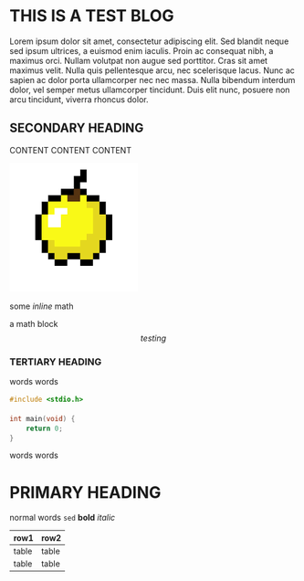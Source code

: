 # THIS IS A TEST BLOG 
Lorem ipsum dolor sit amet, consectetur adipiscing elit. Sed blandit neque sed ipsum ultrices, a euismod enim iaculis. Proin ac consequat nibh, a maximus orci. Nullam volutpat non augue sed porttitor. Cras sit amet maximus velit. Nulla quis pellentesque arcu, nec scelerisque lacus. Nunc ac sapien ac dolor porta ullamcorper nec nec massa. Nulla bibendum interdum dolor, vel semper metus ullamcorper tincidunt. Duis elit nunc, posuere non arcu tincidunt, viverra rhoncus dolor. 

## SECONDARY HEADING 
CONTENT CONTENT CONTENT

![apple](./resources/apple.png)

some $inline$ math

a math block
$$testing$$

### TERTIARY HEADING
words words
```c
#include <stdio.h>

int main(void) {
    return 0;
}

```
words words

# PRIMARY HEADING
normal words `sed` **bold** *italic*

| row1  | row2  |
| ---   | ---   |
| table | table |
| table | table |

